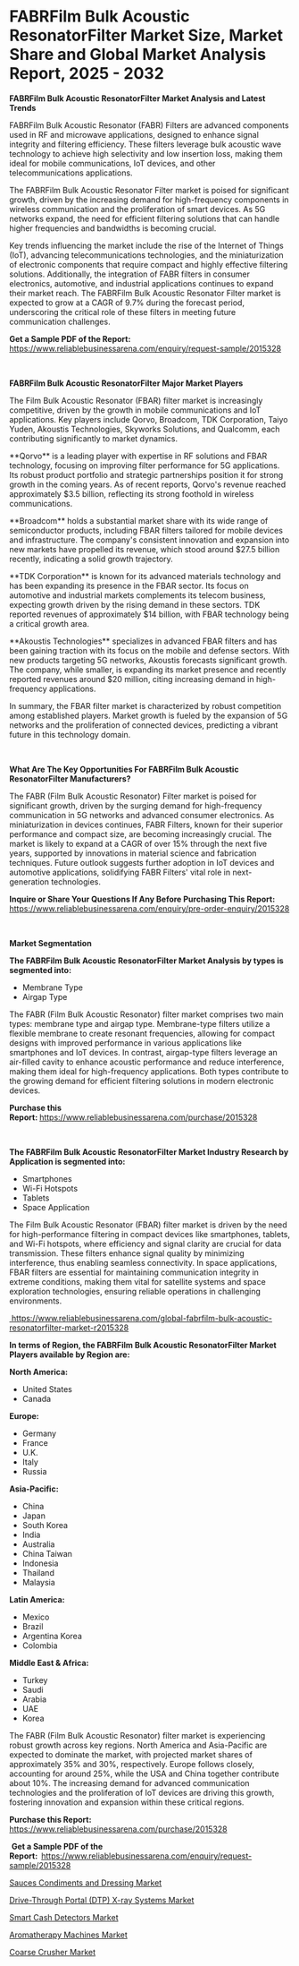 <p><h1>FABRFilm Bulk Acoustic ResonatorFilter Market Size, Market Share and Global Market Analysis Report, 2025 - 2032</h1></p><p><strong>FABRFilm Bulk Acoustic ResonatorFilter Market Analysis and Latest Trends</strong></p>
<p><p>FABRFilm Bulk Acoustic Resonator (FABR) Filters are advanced components used in RF and microwave applications, designed to enhance signal integrity and filtering efficiency. These filters leverage bulk acoustic wave technology to achieve high selectivity and low insertion loss, making them ideal for mobile communications, IoT devices, and other telecommunications applications.</p><p>The FABRFilm Bulk Acoustic Resonator Filter market is poised for significant growth, driven by the increasing demand for high-frequency components in wireless communication and the proliferation of smart devices. As 5G networks expand, the need for efficient filtering solutions that can handle higher frequencies and bandwidths is becoming crucial. </p><p>Key trends influencing the market include the rise of the Internet of Things (IoT), advancing telecommunications technologies, and the miniaturization of electronic components that require compact and highly effective filtering solutions. Additionally, the integration of FABR filters in consumer electronics, automotive, and industrial applications continues to expand their market reach. The FABRFilm Bulk Acoustic Resonator Filter market is expected to grow at a CAGR of 9.7% during the forecast period, underscoring the critical role of these filters in meeting future communication challenges.</p></p>
<p><strong>Get a Sample PDF of the Report:&nbsp;</strong> <a href="https://www.reliablebusinessarena.com/enquiry/request-sample/2015328?utm_campaign=3346&utm_medium=2&utm_source=Github&utm_content=ia&utm_term=29032025&utm_id=fabrfilm-bulk-acoustic-resonatorfilter">https://www.reliablebusinessarena.com/enquiry/request-sample/2015328</a></p>
<p>&nbsp;</p>
<p><strong>FABRFilm Bulk Acoustic ResonatorFilter Major Market Players</strong></p>
<p><p>The Film Bulk Acoustic Resonator (FBAR) filter market is increasingly competitive, driven by the growth in mobile communications and IoT applications. Key players include Qorvo, Broadcom, TDK Corporation, Taiyo Yuden, Akoustis Technologies, Skyworks Solutions, and Qualcomm, each contributing significantly to market dynamics.</p><p>**Qorvo** is a leading player with expertise in RF solutions and FBAR technology, focusing on improving filter performance for 5G applications. Its robust product portfolio and strategic partnerships position it for strong growth in the coming years. As of recent reports, Qorvo's revenue reached approximately $3.5 billion, reflecting its strong foothold in wireless communications.</p><p>**Broadcom** holds a substantial market share with its wide range of semiconductor products, including FBAR filters tailored for mobile devices and infrastructure. The company's consistent innovation and expansion into new markets have propelled its revenue, which stood around $27.5 billion recently, indicating a solid growth trajectory.</p><p>**TDK Corporation** is known for its advanced materials technology and has been expanding its presence in the FBAR sector. Its focus on automotive and industrial markets complements its telecom business, expecting growth driven by the rising demand in these sectors. TDK reported revenues of approximately $14 billion, with FBAR technology being a critical growth area.</p><p>**Akoustis Technologies** specializes in advanced FBAR filters and has been gaining traction with its focus on the mobile and defense sectors. With new products targeting 5G networks, Akoustis forecasts significant growth. The company, while smaller, is expanding its market presence and recently reported revenues around $20 million, citing increasing demand in high-frequency applications.</p><p>In summary, the FBAR filter market is characterized by robust competition among established players. Market growth is fueled by the expansion of 5G networks and the proliferation of connected devices, predicting a vibrant future in this technology domain.</p></p>
<p>&nbsp;</p>
<p><strong>What Are The Key Opportunities For FABRFilm Bulk Acoustic ResonatorFilter Manufacturers?</strong></p>
<p><p>The FABR (Film Bulk Acoustic Resonator) Filter market is poised for significant growth, driven by the surging demand for high-frequency communication in 5G networks and advanced consumer electronics. As miniaturization in devices continues, FABR Filters, known for their superior performance and compact size, are becoming increasingly crucial. The market is likely to expand at a CAGR of over 15% through the next five years, supported by innovations in material science and fabrication techniques. Future outlook suggests further adoption in IoT devices and automotive applications, solidifying FABR Filters' vital role in next-generation technologies.</p></p>
<p><strong>Inquire or Share Your Questions If Any Before Purchasing This Report:</strong> <a href="https://www.reliablebusinessarena.com/enquiry/pre-order-enquiry/2015328?utm_campaign=3346&utm_medium=2&utm_source=Github&utm_content=ia&utm_term=29032025&utm_id=fabrfilm-bulk-acoustic-resonatorfilter">https://www.reliablebusinessarena.com/enquiry/pre-order-enquiry/2015328</a></p>
<p>&nbsp;</p>
<p><strong>Market Segmentation</strong></p>
<p><strong>The FABRFilm Bulk Acoustic ResonatorFilter Market Analysis by types is segmented into:</strong></p>
<p><ul><li>Membrane Type</li><li>Airgap Type</li></ul></p>
<p><p>The FABR (Film Bulk Acoustic Resonator) filter market comprises two main types: membrane type and airgap type. Membrane-type filters utilize a flexible membrane to create resonant frequencies, allowing for compact designs with improved performance in various applications like smartphones and IoT devices. In contrast, airgap-type filters leverage an air-filled cavity to enhance acoustic performance and reduce interference, making them ideal for high-frequency applications. Both types contribute to the growing demand for efficient filtering solutions in modern electronic devices.</p></p>
<p><strong>Purchase this Report:&nbsp;</strong><a href="https://www.reliablebusinessarena.com/purchase/2015328?utm_campaign=3346&utm_medium=2&utm_source=Github&utm_content=ia&utm_term=29032025&utm_id=fabrfilm-bulk-acoustic-resonatorfilter">https://www.reliablebusinessarena.com/purchase/2015328</a></p>
<p>&nbsp;</p>
<p><strong>The FABRFilm Bulk Acoustic ResonatorFilter Market Industry Research by Application is segmented into:</strong></p>
<p><ul><li>Smartphones</li><li>Wi-Fi Hotspots</li><li>Tablets</li><li>Space Application</li></ul></p>
<p><p>The Film Bulk Acoustic Resonator (FBAR) filter market is driven by the need for high-performance filtering in compact devices like smartphones, tablets, and Wi-Fi hotspots, where efficiency and signal clarity are crucial for data transmission. These filters enhance signal quality by minimizing interference, thus enabling seamless connectivity. In space applications, FBAR filters are essential for maintaining communication integrity in extreme conditions, making them vital for satellite systems and space exploration technologies, ensuring reliable operations in challenging environments.</p></p>
<p><a href="https://www.reliablebusinessarena.com/global-fabrfilm-bulk-acoustic-resonatorfilter-market-r2015328?utm_campaign=3346&utm_medium=2&utm_source=Github&utm_content=ia&utm_term=29032025&utm_id=fabrfilm-bulk-acoustic-resonatorfilter">&nbsp;https://www.reliablebusinessarena.com/global-fabrfilm-bulk-acoustic-resonatorfilter-market-r2015328</a></p>
<p><strong>In terms of Region, the FABRFilm Bulk Acoustic ResonatorFilter Market Players available by Region are:</strong></p>
<p>
    <p> <strong> North America: </strong>
        <ul>
            <li>United States</li>
            <li>Canada</li>
        </ul>
        </p> 
    <p> <strong> Europe: </strong>
        <ul>
            <li>Germany</li>
            <li>France</li>
            <li>U.K.</li>
            <li>Italy</li>
            <li>Russia</li>
        </ul>
        </p> 
    <p> <strong> Asia-Pacific: </strong>
        <ul>
            <li>China</li>
            <li>Japan</li>
            <li>South Korea</li>
            <li>India</li>
            <li>Australia</li>
            <li>China Taiwan</li>
            <li>Indonesia</li>
            <li>Thailand</li>
            <li>Malaysia</li>
        </ul>
        </p> 
    <p> <strong> Latin America: </strong>
        <ul>
            <li>Mexico</li>
            <li>Brazil</li>
            <li>Argentina Korea</li>
            <li>Colombia</li>
        </ul>
        </p> 
    <p> <strong> Middle East & Africa: </strong>
        <ul>
            <li>Turkey</li>
            <li>Saudi</li>
            <li>Arabia</li>
            <li>UAE</li>
            <li>Korea</li>
        </ul>
    </p>
    </p>
<p><p>The FABR (Film Bulk Acoustic Resonator) filter market is experiencing robust growth across key regions. North America and Asia-Pacific are expected to dominate the market, with projected market shares of approximately 35% and 30%, respectively. Europe follows closely, accounting for around 25%, while the USA and China together contribute about 10%. The increasing demand for advanced communication technologies and the proliferation of IoT devices are driving this growth, fostering innovation and expansion within these critical regions.</p></p>
<p><strong>Purchase this Report: </strong><a href="https://www.reliablebusinessarena.com/purchase/2015328?utm_campaign=3346&utm_medium=2&utm_source=Github&utm_content=ia&utm_term=29032025&utm_id=fabrfilm-bulk-acoustic-resonatorfilter">https://www.reliablebusinessarena.com/purchase/2015328</a></p>
<p>&nbsp;<strong>Get a Sample PDF of the Report:&nbsp;&nbsp;</strong><a href="https://www.reliablebusinessarena.com/enquiry/request-sample/2015328?utm_campaign=3346&utm_medium=2&utm_source=Github&utm_content=ia&utm_term=29032025&utm_id=fabrfilm-bulk-acoustic-resonatorfilter">https://www.reliablebusinessarena.com/enquiry/request-sample/2015328</a></p>
<p><strong></strong></p>
<p><p><a href="https://github.com/lanuskarnajc/Market-Research-Report-List-1/blob/main/sauces-condiments-and-dressing-market.md?utm_campaign=3346&utm_medium=2&utm_source=Github&utm_content=ia&utm_term=29032025&utm_id=fabrfilm-bulk-acoustic-resonatorfilter">Sauces Condiments and Dressing Market</a></p><p><a href="https://www.linkedin.com/pulse/detailed-examination-drive-through-portal-dtp-x-ray-systems-vwyaf?utm_campaign=3346&utm_medium=2&utm_source=Github&utm_content=ia&utm_term=29032025&utm_id=fabrfilm-bulk-acoustic-resonatorfilter">Drive-Through Portal (DTP) X-ray Systems Market</a></p><p><a href="https://www.linkedin.com/pulse/smart-cash-detectors-market-size-growth-industry-analysis-r8dlf?utm_campaign=3346&utm_medium=2&utm_source=Github&utm_content=ia&utm_term=29032025&utm_id=fabrfilm-bulk-acoustic-resonatorfilter">Smart Cash Detectors Market</a></p><p><a href="https://www.linkedin.com/pulse/key-drivers-aromatherapy-machines-market-trends-future-vtcpe?utm_campaign=3346&utm_medium=2&utm_source=Github&utm_content=ia&utm_term=29032025&utm_id=fabrfilm-bulk-acoustic-resonatorfilter">Aromatherapy Machines Market</a></p><p><a href="https://www.linkedin.com/pulse/comprehensive-coarse-crusher-market-study-projected-growth-zg17e?utm_campaign=3346&utm_medium=2&utm_source=Github&utm_content=ia&utm_term=29032025&utm_id=fabrfilm-bulk-acoustic-resonatorfilter">Coarse Crusher Market</a></p></p>